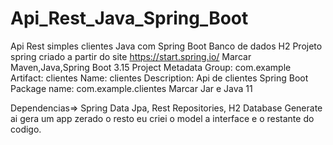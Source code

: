 # Api_Rest_Java_Spring_Boot
Api Rest simples clientes Java com Spring Boot Banco de dados H2
Projeto spring criado a partir do site https://start.spring.io/
Marcar Maven,Java,Spring Boot 3.15
Project Metadata
Group: com.example
Artifact: clientes
Name: clientes
Description: Api de clientes Spring Boot
Package name: com.example.clientes
Marcar Jar e Java 11

Dependencias=> Spring Data Jpa, Rest Repositories, H2 Database
Generate ai gera um app zerado o resto eu criei o model a interface e o restante do codigo.
